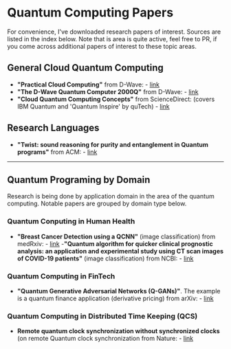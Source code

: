 # Quantum Computing Papers

For convenience, I've downloaded research papers of interest.  Sources are listed in the index below.  Note that is area is quite active, feel free to PR, if you come across additional papers of interest to these topic areas.

## General Cloud Quantum Computing

- **"Practical Cloud Computing"** from D-Wave:  - [link](https://github.com/lynnlangit/learning-quantum/blob/main/3_whitepapers/14-1047A-A_Practical_Quantum_Computing_An_Update.pdf)
- **"The D-Wave Quantum Computer 2000Q"** from D-Wave: - [link](https://github.com/lynnlangit/learning-quantum/blob/main/3_whitepapers/D-Wave%202000Q%20Tech%20Collateral_0117F.pdf)
- **"Cloud Quantum Computing Concepts"**  from ScienceDirect: (covers IBM Quantum and 'Quantum Inspire' by quTech) - [link](https://github.com/lynnlangit/learning-quantum/blob/main/3_whitepapers/Cloud_Quantum_Computing_Concept_and_Development_A_.pdf)

## Research Languages

- **"Twist: sound reasoning for purity and entanglement in Quantum programs"** from ACM: - [link](https://github.com/lynnlangit/learning-quantum/blob/main/3_whitepapers/twist.pdf)

----

## Quantum Programing by Domain

Research is being done by application domain in the area of the quantum computing.  Notable papers are grouped by domain type below.  

### Quantum Conputing in Human Health

- **"Breast Cancer Detection using a QCNN"** (image classification) from medRxiv: - [link](https://github.com/lynnlangit/learning-quantum/blob/main/3_whitepapers/2020.06.21.20136655v1.full.pdf)
-**"Quantum algorithm for quicker clinical prognostic analysis: an application and experimental study using CT scan images of COVID-19 patients"** (image classification) from NCBI: - [link](https://github.com/lynnlangit/learning-quantum/blob/main/3_whitepapers/12911_2021_Article_1588.pdf)

### Quantum Computing in FinTech

- **"Quantum Generative Adversarial Networks (Q-GANs)"**. The example is a quantum finance application (derivative pricing) from arXiv: - [link](https://github.com/lynnlangit/learning-quantum/blob/main/3_whitepapers/qGan-FinTech.pdf)

### Quantum Computing in Distributed Time Keeping (QCS)

- **Remote quantum clock synchronization without synchronized clocks** (on remote Quantum clock synchronization from Nature: - [link](https://github.com/lynnlangit/learning-quantum/blob/main/3_whitepapers/remote-QCS.pdf)
